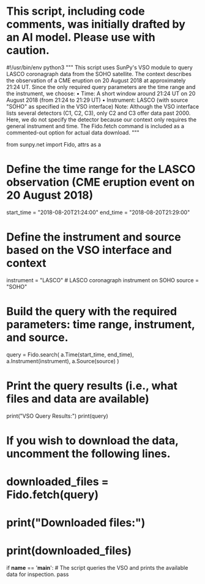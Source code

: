 # This script, including code comments, was initially drafted by an AI model. Please use with caution.

#!/usr/bin/env python3
"""
This script uses SunPy's VSO module to query LASCO coronagraph data from the SOHO satellite.
The context describes the observation of a CME eruption on 20 August 2018 at approximately 21:24 UT.
Since the only required query parameters are the time range and the instrument, we choose:
  • Time: A short window around 21:24 UT on 20 August 2018 (from 21:24 to 21:29 UT)
  • Instrument: LASCO (with source "SOHO" as specified in the VSO interface)
Note: Although the VSO interface lists several detectors (C1, C2, C3), only C2 and C3 offer data past 2000.
Here, we do not specify the detector because our context only requires the general instrument and time.
The Fido.fetch command is included as a commented-out option for actual data download.
"""

from sunpy.net import Fido, attrs as a

# Define the time range for the LASCO observation (CME eruption event on 20 August 2018)
start_time = "2018-08-20T21:24:00"
end_time   = "2018-08-20T21:29:00"

# Define the instrument and source based on the VSO interface and context
instrument = "LASCO"   # LASCO coronagraph instrument on SOHO
source = "SOHO"

# Build the query with the required parameters: time range, instrument, and source.
query = Fido.search(
    a.Time(start_time, end_time),
    a.Instrument(instrument),
    a.Source(source)
)

# Print the query results (i.e., what files and data are available)
print("VSO Query Results:")
print(query)

# If you wish to download the data, uncomment the following lines.
# downloaded_files = Fido.fetch(query)
# print("Downloaded files:")
# print(downloaded_files)

if __name__ == '__main__':
    # The script queries the VSO and prints the available data for inspection.
    pass
